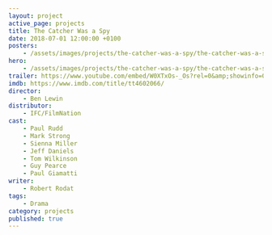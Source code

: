 ```yaml
---
layout: project
active_page: projects
title: The Catcher Was a Spy
date: 2018-07-01 12:00:00 +0100
posters:
    - /assets/images/projects/the-catcher-was-a-spy/the-catcher-was-a-spy-poster.jpg
hero:
    - /assets/images/projects/the-catcher-was-a-spy/the-catcher-was-a-spy-hero-1.jpg
trailer: https://www.youtube.com/embed/W0XTxOs-_Os?rel=0&amp;showinfo=0
imdb: https://www.imdb.com/title/tt4602066/
director:
    - Ben Lewin
distributor:
    - IFC/FilmNation
cast:
    - Paul Rudd
    - Mark Strong
    - Sienna Miller
    - Jeff Daniels
    - Tom Wilkinson
    - Guy Pearce
    - Paul Giamatti
writer:
    - Robert Rodat
tags:
    - Drama
category: projects
published: true
---
```

